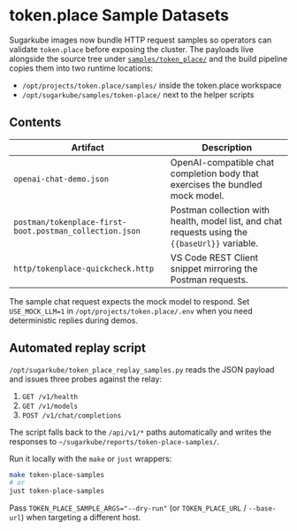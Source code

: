 # token.place Sample Datasets

Sugarkube images now bundle HTTP request samples so operators can validate
`token.place` before exposing the cluster. The payloads live alongside the
source tree under [`samples/token_place/`](../samples/token_place/) and the build
pipeline copies them into two runtime locations:

- `/opt/projects/token.place/samples/` inside the token.place workspace
- `/opt/sugarkube/samples/token-place/` next to the helper scripts

## Contents

| Artifact | Description |
| --- | --- |
| `openai-chat-demo.json` | OpenAI-compatible chat completion body that exercises the bundled mock model. |
| `postman/tokenplace-first-boot.postman_collection.json` | Postman collection with health, model list, and chat requests using the `{{baseUrl}}` variable. |
| `http/tokenplace-quickcheck.http` | VS Code REST Client snippet mirroring the Postman requests. |

The sample chat request expects the mock model to respond. Set `USE_MOCK_LLM=1`
in `/opt/projects/token.place/.env` when you need deterministic replies during
demos.

## Automated replay script

`/opt/sugarkube/token_place_replay_samples.py` reads the JSON payload and issues
three probes against the relay:

1. `GET /v1/health`
2. `GET /v1/models`
3. `POST /v1/chat/completions`

The script falls back to the `/api/v1/*` paths automatically and writes the
responses to `~/sugarkube/reports/token-place-samples/`.

Run it locally with the `make` or `just` wrappers:

```sh
make token-place-samples
# or
just token-place-samples
```

Pass `TOKEN_PLACE_SAMPLE_ARGS="--dry-run"` (or `TOKEN_PLACE_URL` / `--base-url`)
when targeting a different host.
